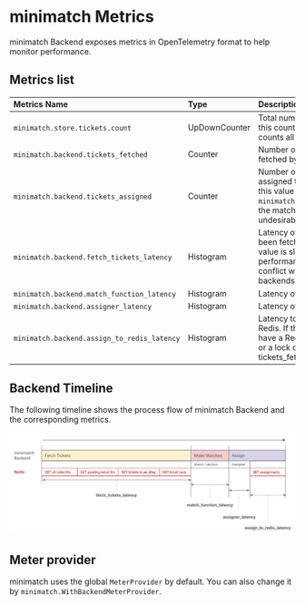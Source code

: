 # minimatch Metrics

minimatch Backend exposes metrics in OpenTelemetry format to help monitor performance.

## Metrics list

| Metrics Name                                | Type          | Description                                                                                                                                                                            |
|:--------------------------------------------|:--------------|:---------------------------------------------------------------------------------------------------------------------------------------------------------------------------------------|
| `minimatch.store.tickets.count`             | UpDownCounter | Total number of tickets. **Do not sum** this counter, as a single backend counts all tickets.                                                                                          |
| `minimatch.backend.tickets_fetched`         | Counter       | Number of times Ticket has been fetched by backends.                                                                                                                                   |
| `minimatch.backend.tickets_assigned`        | Counter       | Number of times match has been assigned to a Ticket by backends. If this value is extremely less than `minimatch.backend.tickets_fetched`, the matchmaking logic may be undesirable.   |
| `minimatch.backend.fetch_tickets_latency`   | Histogram     | Latency of the time the Ticket has been fetched by backends. If this value is slow, you may have a Redis performance problem or a lock conflict with assign tickets or other backends. |
| `minimatch.backend.match_function_latency`  | Histogram     | Latency of Match Function calls.                                                                                                                                                       |
| `minimatch.backend.assigner_latency`        | Histogram     | Latency of Assigner calls.                                                                                                                                                             |
| `minimatch.backend.assign_to_redis_latency` | Histogram     | Latency to write Assign results to Redis. If this value is slow, you may have a Redis performance problem or a lock conflict with tickets_fetched or other backends.                   |

## Backend Timeline

The following timeline shows the process flow of minimatch Backend and the corresponding metrics.

![](./metrics.png)


## Meter provider

minimatch uses the global `MeterProvider` by default.
You can also change it by `minimatch.WithBackendMeterProvider`.
